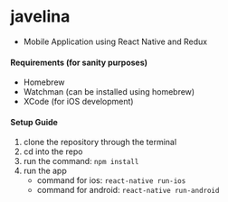 # javelina* Mobile Application using React Native and Redux#### Requirements (for sanity purposes)* Homebrew* Watchman (can be installed using homebrew)* XCode (for iOS development)#### Setup Guide1. clone the repository through the terminal2. cd into the repo3. run the command: `npm install`4. run the app   * command for ios: `react-native run-ios`   * command for android: `react-native run-android`